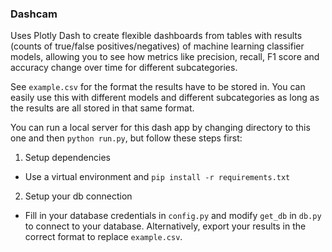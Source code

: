 ### Dashcam

Uses Plotly Dash to create flexible dashboards from tables with results (counts of true/false positives/negatives) of machine learning classifier models, allowing you to see how metrics like precision, recall, F1 score and accuracy change over time for different subcategories.

See `example.csv` for the format the results have to be stored in. You can easily use this with different models and different subcategories as long as the results are all stored in that same format. 

You can run a local server for this dash app by changing directory to this one and then `python run.py`, but follow these steps first:

1. Setup dependencies
- Use a virtual environment and `pip install -r requirements.txt`

2. Setup your db connection
- Fill in your database credentials in `config.py` and modify `get_db` in `db.py` to connect to your database. Alternatively, export your results in the correct format to replace `example.csv`.
